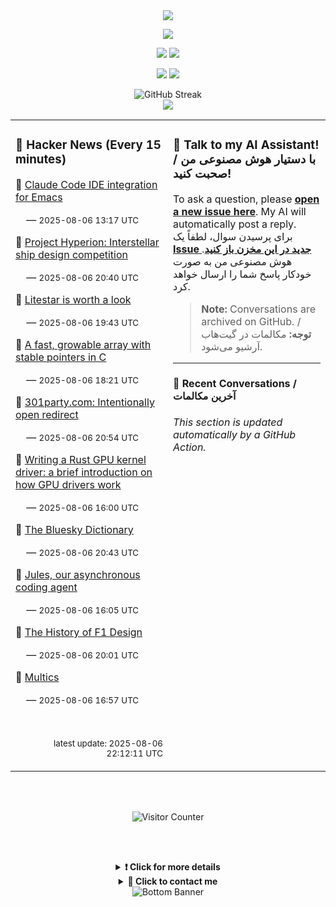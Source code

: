 <div align="center">

  <img src="https://readme-typing-svg.herokuapp.com?font=Fira+Code&weight=600&size=19&duration=3000&pause=1000&color=F7931A&center=true&vCenter=true&width=600&lines=%F0%9F%91%8B+Hi+%2C++I'm+(+Esmaeil+Asadi+%3C%3D%3E+%D8%A7%D8%B3%D9%80%D9%85%D9%80%D8%A7%D8%B9%D9%80%DB%8C%D9%80%D9%84+%D8%A7%D8%B3%D9%80%D8%AF%DB%8C+)"/>

</div>


<p align="center">

  <img src="http://github-profile-summary-cards.vercel.app/api/cards/profile-details?username=Null-Err0r&theme=gruvbox" />

</p>

<p align="center">

  <img src="http://github-profile-summary-cards.vercel.app/api/cards/repos-per-language?username=Null-Err0r&theme=gruvbox" />

  <img src="http://github-profile-summary-cards.vercel.app/api/cards/most-commit-language?username=Null-Err0r&theme=gruvbox" />

</p>

<p align="center">

  <img src="http://github-profile-summary-cards.vercel.app/api/cards/stats?username=Null-Err0r&theme=gruvbox" />

  <img src="http://github-profile-summary-cards.vercel.app/api/cards/productive-time?username=Null-Err0r&theme=gruvbox&utcOffset=8" />

</p>

<div align="center">

  <img src="https://streak-stats.demolab.com/?user=null-err0r&theme=gruvbox" alt="GitHub Streak" />

</div>

<div align="center">

  <img src="https://github-profile-trophy.vercel.app/?username=Null-Err0r&theme=gruvbox&no-frame=true&margin-w=15&margin-h=15&row=2&column=4" />

</div>


<!-- Start Dynamic Content Section -->

<table width="100%">

<tr>

<td width="50%" valign="top">


### 📰 Hacker News (Every 15 minutes)

<!-- HACKER_NEWS_START -->

🔹 <a href='https://github.com/manzaltu/claude-code-ide.el' target='_blank' rel='noopener noreferrer'>Claude Code IDE integration for Emacs</a><br>

&nbsp;&nbsp;&nbsp;&nbsp;— <small>2025-08-06 13:17 UTC</small>

🔹 <a href='https://www.projecthyperion.org' target='_blank' rel='noopener noreferrer'>Project Hyperion: Interstellar ship design competition</a><br>

&nbsp;&nbsp;&nbsp;&nbsp;— <small>2025-08-06 20:40 UTC</small>

🔹 <a href='https://www.b-list.org/weblog/2025/aug/06/litestar/' target='_blank' rel='noopener noreferrer'>Litestar is worth a look</a><br>

&nbsp;&nbsp;&nbsp;&nbsp;— <small>2025-08-06 19:43 UTC</small>

🔹 <a href='https://danielchasehooper.com/posts/segment_array/' target='_blank' rel='noopener noreferrer'>A fast, growable array with stable pointers in C</a><br>

&nbsp;&nbsp;&nbsp;&nbsp;— <small>2025-08-06 18:21 UTC</small>

🔹 <a href='https://301party.com/' target='_blank' rel='noopener noreferrer'>301party.com: Intentionally open redirect</a><br>

&nbsp;&nbsp;&nbsp;&nbsp;— <small>2025-08-06 20:54 UTC</small>

🔹 <a href='https://www.collabora.com/news-and-blog/blog/2025/08/06/writing-a-rust-gpu-kernel-driver-a-brief-introduction-on-how-gpu-drivers-work/' target='_blank' rel='noopener noreferrer'>Writing a Rust GPU kernel driver: a brief introduction on how GPU drivers work</a><br>

&nbsp;&nbsp;&nbsp;&nbsp;— <small>2025-08-06 16:00 UTC</small>

🔹 <a href='https://www.avibagla.com/blueskydictionary/' target='_blank' rel='noopener noreferrer'>The Bluesky Dictionary</a><br>

&nbsp;&nbsp;&nbsp;&nbsp;— <small>2025-08-06 20:43 UTC</small>

🔹 <a href='https://blog.google/technology/google-labs/jules-now-available/' target='_blank' rel='noopener noreferrer'>Jules, our asynchronous coding agent</a><br>

&nbsp;&nbsp;&nbsp;&nbsp;— <small>2025-08-06 16:05 UTC</small>

🔹 <a href='https://www.espn.com/espn/feature/story/_/id/43832710/how-f1-evolved-1950-where-headed-2026' target='_blank' rel='noopener noreferrer'>The History of F1 Design</a><br>

&nbsp;&nbsp;&nbsp;&nbsp;— <small>2025-08-06 20:01 UTC</small>

🔹 <a href='https://www.multicians.org/multics.html' target='_blank' rel='noopener noreferrer'>Multics</a><br>

&nbsp;&nbsp;&nbsp;&nbsp;— <small>2025-08-06 16:57 UTC</small>

<!-- HACKER_NEWS_END -->

<br>

<p align="right"><small>latest update: <!-- HACKER_NEWS_LAST_UPDATED -->2025-08-06 22:12:11 UTC<!-- /HACKER_NEWS_LAST_UPDATED --></small></p>


</td>

<td width="50%" valign="top">


### 🤖 Talk to my AI Assistant! / با دستیار هوش مصنوعی من صحبت کنید!

<p>To ask a question, please <strong><a href="https://github.com/Null-Err0r/Null-Err0r/issues/new">open a new issue here</a></strong>. My AI will automatically post a reply.<br>برای پرسیدن سوال، لطفاً یک <strong><a href="https://github.com/Null-Err0r/Null-Err0r/issues/new">Issue جدید در این مخزن باز کنید</a></strong>. هوش مصنوعی من به صورت خودکار پاسخ شما را ارسال خواهد کرد.</p>

<blockquote><p><strong>Note:</strong> Conversations are archived on GitHub. / <strong>توجه:</strong> مکالمات در گیت‌هاب آرشیو می‌شود.</p></blockquote>

<hr>

<h4>💬 Recent Conversations / آخرین مکالمات</h4>

<!-- CHAT_LOG_START -->

*This section is updated automatically by a GitHub Action.*

<!-- CHAT_LOG_END -->


</td>

</tr>

</table>

<!-- End Dynamic Content Section -->


<div align="center">

  <br> </br>

  <img src="https://ghvc.kabelkultur.se/?username=null-err0r&abbreviated=true&color=ff5500&label=%E2%81%AE%20%E2%81%AE%E2%81%AE%20%E2%81%AE%E2%81%AE%20%20%F0%9F%91%80%20%E2%81%AE%20%E2%81%AE%E2%81%AE%20%E2%81%AE%E2%81%AEVisitor%E2%81%AE%20%E2%81%AE%E2%81%AE%20%E2%81%AE%E2%81%AE%20%F0%9F%91%80%E2%81%AE%20%E2%81%AE%E2%81%AE%20%E2%81%AE%E2%81%AE%E2%81%AE%20%E2%81%AE%E2%81%AE%20%E2%81%AE%E2%81%AE⁮⁮" alt="Visitor Counter" />

  <br> </br>

</div>

<details align="center">

<summary> <b> ❗️ Click for more details</b> </summary>

<br>

<div align="center">

  <a href="https://next.ossinsight.io/widgets/official/analyze-user-contribution-time-distribution?user_id=19436819&period=all_times" target="_blank" style="display: block;">

    <picture>

      <source media="(prefers-color-scheme: dark)" srcset="https://next.ossinsight.io/widgets/official/analyze-user-contribution-time-distribution/thumbnail.png?user_id=19436819&period=all_times&image_size=auto&color_scheme=dark" width="700" height="auto">

      <img alt="Contribution Time Distribution" src="https://next.ossinsight.io/widgets/official/analyze-user-contribution-time-distribution/thumbnail.png?user_id=19436819&period=all_times&image_size=auto&color_scheme=dark" width="700" height="auto">

    </picture>

  </a>

</div>

<div align="center">

  <a href="https://next.ossinsight.io/widgets/official/compose-user-dashboard-stats?user_id=19436819" target="_blank" style="display: block;">

    <picture>

      <source media="(prefers-color-scheme: dark)" srcset="https://next.ossinsight.io/widgets/official/compose-user-dashboard-stats/thumbnail.png?user_id=19436819&image_size=auto&color_scheme=dark" width="700" height="auto">

      <img alt="Dashboard Stats" src="https://next.ossinsight.io/widgets/official/compose-user-dashboard-stats/thumbnail.png?user_id=19436819&image_size=auto&color_scheme=dark" width="700" height="auto">

    </picture>

  </a>

</div>

<div align="center">

  <a href="https://next.ossinsight.io/widgets/official/compose-org-activity-map?activity=stars&role=stars&owner_id=19436819&period=past_12_months" target="_blank" style="display: block;">

    <picture>

      <source media="(prefers-color-scheme: dark)" srcset="https://next.ossinsight.io/widgets/official/compose-org-activity-map/thumbnail.png?activity=stars&role=stars&owner_id=19436819&period=past_12_months&image_size=4x7&color_scheme=dark" width="700" height="auto">

      <img alt="Geographical Distribution" src="https://next.ossinsight.io/widgets/official/compose-org-activity-map/thumbnail.png?activity=stars&role=stars&owner_id=19436819&period=past_12_months&image_size=4x7&color_scheme=dark" width="700" height="auto">

    </picture>

  </a>

</div>

<div align="center">

  <img src="https://github-readme-activity-graph.vercel.app/graph?username=Null-Err0r&theme=gruvbox" alt="Activity Graph" />

</div>

<br>

</details>

<details align="center">

<summary> <b>  💬  Click to contact me</b> </summary>

<br>

<div align="center">

  <br><br>

  <a href="https://t.me/NullErr0r" target="_blank">

    <img src="https://img.shields.io/badge/Telegram-black?style=for-the-badge&logo=Telegram" alt="Telegram" />

  </a>

</div>

<br>

</details>

<div align="center">

  <img src="https://raw.githubusercontent.com/Trilokia/Trilokia/379277808c61ef204768a61bbc5d25bc7798ccf1/bottom_header.svg" alt="Bottom Banner" />

</div> 
